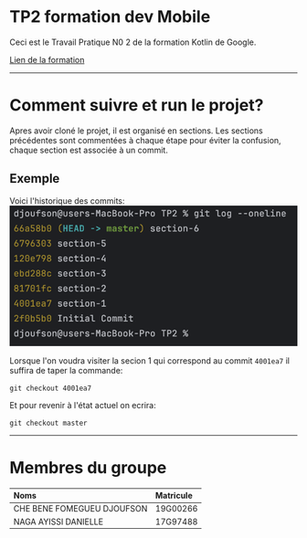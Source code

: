 # TP2 formation dev Mobile
Ceci est le Travail Pratique N0 2 de la formation Kotlin de Google.

[Lien de la formation](https://developer.android.com/codelabs/android-development-kotlin-2.1?continue=https%3A%2F%2Fdeveloper.android.com%2Fcourses%2Fpathways%2Fandroid-development-with-kotlin-2%3Fhl%3Dfr#0)

---
# Comment suivre et run le projet?
Apres avoir cloné le projet, il est organisé en sections. Les sections précédentes sont commentées à chaque étape pour éviter la confusion, chaque section est associée à un commit.

## Exemple
Voici l'historique des commits:
![Historique des commits](./assets/git_log.png)

Lorsque l'on voudra visiter la secion 1 qui correspond au commit `4001ea7` il suffira de taper la commande:

```shell
git checkout 4001ea7
```

Et pour revenir à l'état actuel on ecrira:
```shell
git checkout master
```
---
# Membres du groupe
| Noms                        | Matricule  |
|:----------------------------|:-----------|
| CHE BENE FOMEGUEU DJOUFSON  | 19G00266   |
| NAGA AYISSI DANIELLE        | 17G97488   |
